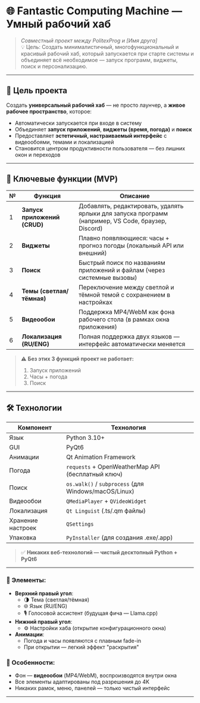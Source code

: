 # 🌐 Fantastic Computing Machine — Умный рабочий хаб

> *Совместный проект между PolitexProg и [Имя друга]*  
> 💡 Цель: Создать минималистичный, многофункциональный и красивый рабочий хаб, который запускается при старте системы и объединяет всё необходимое — запуск программ, виджеты, поиск и персонализацию.

---

## 🎯 Цель проекта

Создать **универсальный рабочий хаб** — не просто лаунчер, а **живое рабочее пространство**, которое:

- Автоматически запускается при входе в систему
- Объединяет **запуск приложений**, **виджеты (время, погода)** и **поиск**
- Предоставляет **эстетичный, настраиваемый интерфейс** с видеообоями, темами и локализацией
- Становится центром продуктивности пользователя — без лишних окон и переходов

---

## 🧩 Ключевые функции (MVP)

| № | Функция | Описание |
|---|---------|----------|
| 1 | **Запуск приложений (CRUD)** | Добавлять, редактировать, удалять ярлыки для запуска программ (например, VS Code, браузер, Discord) |
| 2 | **Виджеты** | Плавно появляющиеся: часы + прогноз погоды (локальный API или внешний) |
| 3 | **Поиск** | Быстрый поиск по названиям приложений и файлам (через системные вызовы) |
| 4 | **Темы (светлая/тёмная)** | Переключение между светлой и тёмной темой с сохранением в настройках |
| 5 | **Видеообои** | Поддержка MP4/WebM как фона рабочего стола (в рамках окна приложения) |
| 6 | **Локализация (RU/ENG)** | Полная поддержка двух языков — интерфейс автоматически меняется |

> ⚠️ **Без этих 3 функций проект не работает:**  
> 1. Запуск приложений  
> 2. Часы + погода  
> 3. Поиск  

---

## 🛠️ Технологии

| Компонент | Технология |
|----------|------------|
| Язык | Python 3.10+ |
| GUI | PyQt6 |
| Анимации | Qt Animation Framework |
| Погода | `requests` + OpenWeatherMap API (бесплатный ключ) |
| Поиск | `os.walk()` / `subprocess` (для Windows/macOS/Linux) |
| Видеообои | `QMediaPlayer` + `QVideoWidget` |
| Локализация | `Qt Linguist` (.ts/.qm файлы) |
| Хранение настроек | `QSettings` |
| Упаковка | `PyInstaller` (для создания .exe/.app) |

> ✅ **Никаких веб-технологий — чистый десктопный Python + PyQt6**

---

### 🎨 Элементы:
- **Верхний правый угол**:  
  - 🌗 Тема (светлая/тёмная)  
  - 🌐 Язык (RU/ENG)  
  - 🎙️ Голосовой ассистент (будущая фича — Llama.cpp)
- **Нижний правый угол**:  
  - ⚙️ Настройки хаба (открытие конфигурационного окна)
- **Анимации**:  
  - Погода и часы появляются с плавным fade-in  
  - При открытии — легкий эффект "раскрытия"

### 🌈 Особенности:
- Фон — **видеообои** (MP4/WebM), воспроизводятся внутри окна
- Все элементы адаптированы под разрешения до 4K
- Никаких рамок, меню, панелей — только чистый интерфейс

---




